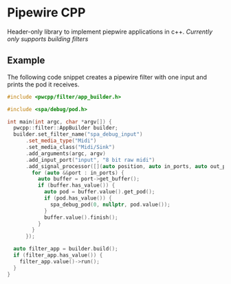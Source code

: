 # Pipewire CPP

Header-only library to implement piepwire applications in c++.
*Currently only supports building filters*

## Example

The following code snippet creates a pipewire filter with one input and prints
the pod it receives.

```c++
#include <pwcpp/filter/app_builder.h>

#include <spa/debug/pod.h>

int main(int argc, char *argv[]) {
  pwcpp::filter::AppBuilder builder;
  builder.set_filter_name("spa_debug_input")
      .set_media_type("Midi")
      .set_media_class("Midi/Sink")
      .add_arguments(argc, argv)
      .add_input_port("input", "8 bit raw midi")
      .add_signal_processor([](auto position, auto in_ports, auto out_ports) {
        for (auto &&port : in_ports) {
          auto buffer = port->get_buffer();
          if (buffer.has_value()) {
            auto pod = buffer.value().get_pod();
            if (pod.has_value()) {
              spa_debug_pod(0, nullptr, pod.value());
            }
            buffer.value().finish();
          }
        }
      });

  auto filter_app = builder.build();
  if (filter_app.has_value()) {
    filter_app.value()->run();
  }
}
```
